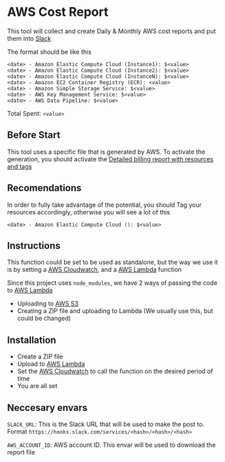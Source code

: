 # AWS Cost Report

This tool will collect and create Daily & Monthly AWS cost reports and put them into [Slack](https://slack.com/)

The format should be like this

```
<date> - Amazon Elastic Compute Cloud (Instance1): $<value>
<date> - Amazon Elastic Compute Cloud (Instance2): $<value>
<date> - Amazon Elastic Compute Cloud (InstanceN): $<value>
<date> - Amazon EC2 Container Registry (ECR): <value>
<date> - Amazon Simple Storage Service: $<value>
<date> - AWS Key Management Service: $<value>
<date> - AWS Data Pipeline: $<value>
```
Total Spent: `<value>`

## Before Start

This tool uses a specific file that is generated by AWS. To activate the generation, you should activate the [Detailed billing report with resources and tags](http://docs.aws.amazon.com/awsaccountbilling/latest/aboutv2/billing-reports.html#other-reports)

## Recomendations

In order to fully take advantage of the potential, you should Tag your resources accordingly, otherwise you will see a lot of this

```
<date> - Amazon Elastic Compute Cloud (): $<value>
```

## Instructions

This function could be set to be used as standalone, but the way we use it is by setting a [AWS Cloudwatch](https://aws.amazon.com/cloudwatch/), and a [AWS Lambda](https://aws.amazon.com/lambda/) function

Since this project uses `node_modules`, we have 2 ways of passing the code to [AWS Lambda](https://aws.amazon.com/lambda/)

- Uploading to [AWS S3](https://aws.amazon.com/s3/)
- Creating a ZIP file and uploading to Lambda (We usually use this, but could be changed)

## Installation

- Create a ZIP file
- Upload to [AWS Lambda](https://aws.amazon.com/lambda/)
- Set the [AWS Cloudwatch](https://aws.amazon.com/cloudwatch/) to call the function on the desired period of time
- You are all set

## Neccesary envars

`SLACK_URL`: This is the Slack URL that will be used to make the post to. Format  `https://hooks.slack.com/services/<hash>/<hash>/<hash>`

`AWS_ACCOUNT_ID`: AWS account ID. This envar will be used to download the report file
